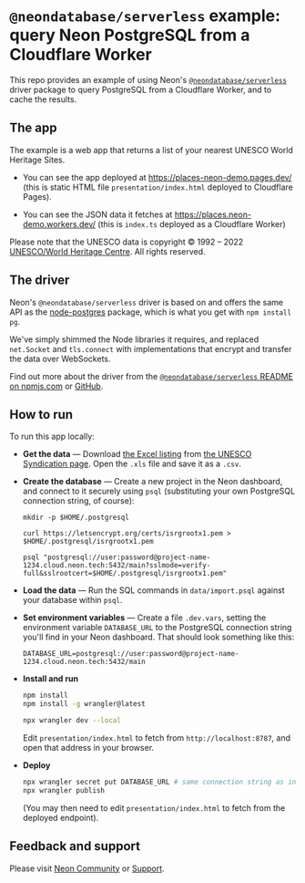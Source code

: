 # `@neondatabase/serverless` example: query Neon PostgreSQL from a Cloudflare Worker

This repo provides an example of using Neon's [`@neondatabase/serverless`](https://www.npmjs.com/@neondatabase/serverless) driver package to query PostgreSQL from a Cloudflare Worker, and to cache the results.

## The app

The example is a web app that returns a list of your nearest UNESCO World Heritage Sites.

* You can see the app deployed at https://places-neon-demo.pages.dev/ (this is static HTML file `presentation/index.html` deployed to Cloudflare Pages).

* You can see the JSON data it fetches at https://places.neon-demo.workers.dev/ (this is `index.ts` deployed as a Cloudflare Worker)

Please note that the UNESCO data is copyright &copy; 1992 – 2022 <a href="https://whc.unesco.org">UNESCO/World Heritage Centre</a>. All rights reserved.

## The driver

Neon's `@neondatabase/serverless` driver is based on and offers the same API as the [node-postgres](https://node-postgres.com/) package, which is what you get with `npm install pg`. 

We've simply shimmed the Node libraries it requires, and replaced `net.Socket` and `tls.connect` with implementations that encrypt and transfer the data over WebSockets.

Find out more about the driver from the [`@neondatabase/serverless` README on npmjs.com](https://www.npmjs.com/@neondatabase/serverless) or [GitHub](https://github.com/neondatabase/serverless).

## How to run

To run this app locally:

* __Get the data__ — Download [the Excel listing](https://whc.unesco.org/en/list/xls/?2021) from [the UNESCO Syndication page](https://whc.unesco.org/en/syndication/). Open the `.xls` file and save it as a `.csv`.

* __Create the database__ — Create a new project in the Neon dashboard, and connect to it securely using `psql` (substituting your own PostgreSQL connection string, of course):

    ```
    mkdir -p $HOME/.postgresql

    curl https://letsencrypt.org/certs/isrgrootx1.pem > $HOME/.postgresql/isrgrootx1.pem

    psql "postgresql://user:password@project-name-1234.cloud.neon.tech:5432/main?sslmode=verify-full&sslrootcert=$HOME/.postgresql/isrgrootx1.pem"
    ```

* __Load the data__ — Run the SQL commands in `data/import.psql` against your database within `psql`.

* __Set environment variables__ — Create a file `.dev.vars`, setting the environment variable `DATABASE_URL` to the PostgreSQL connection string you'll find in your Neon dashboard. That should look something like this:

    `DATABASE_URL=postgresql://user:password@project-name-1234.cloud.neon.tech:5432/main`

* __Install and run__

    ```bash
    npm install
    npm install -g wrangler@latest
    
    npx wrangler dev --local
    ```
    
    Edit `presentation/index.html` to fetch from `http://localhost:8787`, and open that address in your browser.

* __Deploy__

    ```bash
    npx wrangler secret put DATABASE_URL # same connection string as in `.dev.vars`
    npx wrangler publish
    ```
    
    (You may then need to edit `presentation/index.html` to fetch from the deployed endpoint).


## Feedback and support

Please visit [Neon Community](https://community.neon.tech/) or [Support](https://neon.tech/docs/introduction/support).
